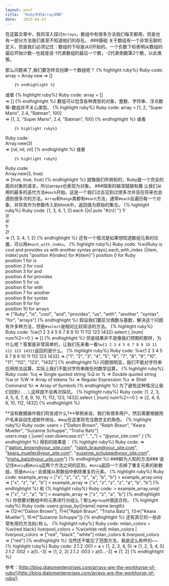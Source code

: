 ```yaml
---
layout: post
title:  "Ruby中的Array详解"
date:   2015-04-23
---
```

在这篇文章中，我将深入探讨`Arrays`。数组中有很多方法我们每天都用，但是也有一部分方法我们甚至不知道他们的存在。
###基础
关于数组有一个非常无聊的定义，但是我们必须记住：数组的下标是从0开始的。一个负数下标表明从数组的最后开始计数--也就是说-1代表数组的最后一个数，-2代表倒数第2个数，以此类推。

那么问题来了,我们要怎样去创建一个数组呢？
        {% highlight ruby%}
 Ruby code:
		array = Array.new 
		 => []
        
        {% endhighlight %}
或者
        {% highlight ruby%}
 Ruby code:
		array = []  
		 => []
        {% endhighlight %}
数组可以包含各种类型的对象，整数、字符串、浮点数等-数组并不关心类型。
        {% highlight ruby%}
 Ruby code:
		array = [1, 2, "Super Mario", 2.4, "Batman", 100]  
		 => [1, 2, "Super Mario", 2.4, "Batman", 100]
		 {% endhighlight %}
或者

        {% highlight ruby%}
 Ruby code:		
        Array.new(3)  
		 => [nil, nil, nil] 
		 {% endhighlight %}
或者

        {% highlight ruby%}
 Ruby code:		
        Array.new(3, true)  
		 => [true, true, true]
		 {% endhighlight %}
就像我们所熟知的，Ruby是一个完全的面向对象的语言，所以arrays也表现为对象。
###探索的越深就越有趣
让我们从用的最多的迭代方法`#each`开始。这是一个我们过去见到过很多次并且在将来也会遇到很多次的方法。`Array`和`Range`类都有`#each`方法，通常`#each`会遍历每一个对象，并将其作为参数传入到block中，返回值为原始的集合。
        {% highlight ruby%}
 Ruby code:
		[1, 3, 4, 1, 2].each {|n| puts "#{n}! "}
		1!  
		3!  
		4!  
		1!  
		2!  
		 => [1, 3, 4, 1, 2]
		 {% endhighlight %}
还有一个情况是如果想知道数组元素的位置，可以用`#each_with_index`。
        {% highlight ruby%}
 Ruby code:
	    %w{Ruby is cool and provides us 
	    with another syntax arrays}.each_with_index {|item, index| puts "position
	    #{index} for #{item}"}
	    position 0 for Ruby  
	    position 1 for is  
	    position 2 for cool  
	    position 3 for and  
	    position 4 for provides  
	    position 5 for us  
	    position 6 for with  
	    position 7 for another  
	    position 8 for syntax  
	    position 9 for for  
	    position 10 for arrays  
	     => ["Ruby", "is", "cool", "and", "provides", 
	         "us", "with", "another", "syntax", "for", 
	         "arrays"]
	         {% endhighlight %}
假设我们要区分偶数与基数，解决这个问题有许多种方法，但是`#select`是相对比较简洁的方法。
        {% highlight ruby%}
 Ruby code:
		%w{1 2 3 4 5 6 7 8 9 10 11 112 123 1432}.select { |num| num%2==0 }
		 => [] 
		 {% endhighlight %}
但是结果并不是像我们预期的那样，为什么呢？答案是非常简单的，让我们先来看一看`%w{1 2 3 4 5 6 7 8 9 10 11 112 123 1432}`返回的是什么。
        {% highlight ruby%}
 Ruby code:
		%w{1 2 3 4 5 6 7 8 9 10 11 112 123 1432}
		 => ["1", "2", "3", "4", "5", "6", "7", "8", "9", "10", "11", "112", "123", "1432"] 
		 {% endhighlight %}
问题很明显，我们不能对字符串应用除法运算，实际上我们不能对字符串做任何数学运算。
        {% highlight ruby%}
 Ruby code:
		%q => Single quoted string
		%Q or % => Double quoted string
		%w or %W => Array of tokens
		%r => Regular Expression
		%x => Shell Command
		%i => Array of Symbols
		{% endhighlight %}
为了避免这种情况让我们回到`[...]`,这样就不会再次踩坑。
        {% highlight ruby%}
 Ruby code:
		[1, 2, 3, 4, 5, 6, 7, 8, 9, 10, 11, 112, 123, 1432].select { |num| num%2==0 }
		 => [2, 4, 6, 8, 10, 112, 1432]
		 {% endhighlight %}

**没有数据操作我们将变成什么?**举例来说，我们有很多用户，然后需要根据用户名来自动生成邮件地址，`#map`在这里将充当救世主的角色。
        {% highlight ruby%}
 Ruby code:
		users = ["Dalton Brown", "Ralph Braun", "Keara Mueller", "Suzanne Schuppe", "Trisha Batz"]  
		users.map { |user| user.downcase.tr(" ", "_") + "@your_site.com" }
		{% endhighlight %}
得到的结果是：
        {% highlight ruby%}
 Ruby code:
	    => ["dalton_brown@your_site.com",  "ralph_braun@your_site.com", 
	      "keara_mueller@your_site.com", "suzanne_schuppe@your_site.com", 
	      "trisha_batz@your_site.com"]
	      {% endhighlight %}
###鲜为人知的方法###
请记住`#uniq`和`#uniq`这两个方法之间的区别。`#uniq`返回一个去掉了重复元素的新数组，但是`#uniq！`会直接从原数组中删除重复的元素。
        {% highlight ruby%}
 Ruby code:
		example_array = ["x", "z", "z", "z", "a", "b", "b"] 
		> example_array.uniq
		 => ["x", "z", "a", "b"] 
		> example_array
		 => ["x", "z", "z", "z", "a", "b", "b"]
		 {% endhighlight %}
和
         {% highlight ruby%}
  Ruby code:
		> example_array.uniq!
		 => ["x", "z", "a", "b"] 
		> example_array
		 => ["x", "z", "a", "b"]
		 {% endhighlight %} 
你想要对数组中的元素进行分组么？那么`#group将`很适合你。
         {% highlight ruby%}
  Ruby code:
		users.group_by{|name| name.length}  
		 => {12=>["Dalton Brown"], 11=>["Ralph Braun", "Trisha Batz"], 13=>["Keara Mueller"], 15=>["Suzanne Schuppe"]} 
		 {% endhighlight %}
还有其它的一些非常有用的方法如`|`和 `&`。
        {% highlight ruby%}
 Ruby code:
		milan_colors = %w{red black}
		liverpool_colors = %w{white red}
		milan_colors | liverpool_colors
		=> ["red", "black", "white"] 
		milan_colors & liverpool_colors
		=> ["red"]
		{% endhighlight %} 
当然还不能忘了范围方法，我是这么称呼的~~
        {% highlight ruby%}
 Ruby code:
		2.1.2 :001 > a = [1, 2, 3, 4, 5]
		=> [1, 2, 3, 4, 5] 
		2.1.2 :002 > a[0..-3]
		=> [1, 2, 3] 
		2.1.2 :003 > a[0...-3]
		=> [1, 2]
		{% endhighlight %}

参考：[http://blog.diatomenterprises.com/arrays-are-the-workhorse-of-ruby/](http://blog.diatomenterprises.com/arrays-are-the-workhorse-of-ruby/)        